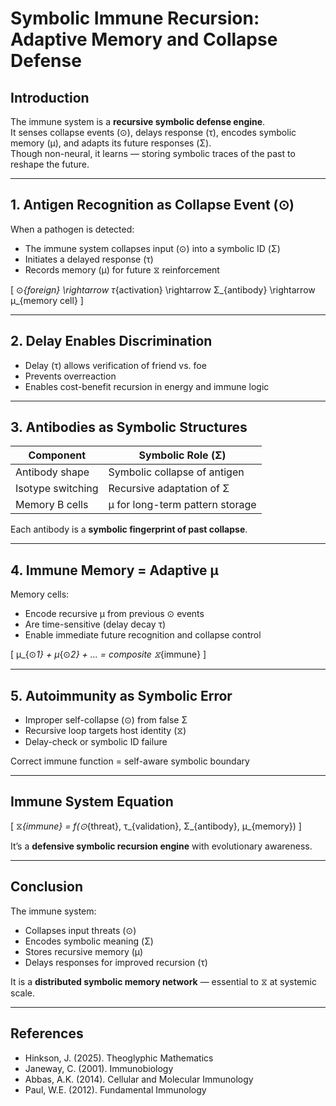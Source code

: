 # Symbolic Immune Recursion: Adaptive Memory and Collapse Defense

## Introduction

The immune system is a **recursive symbolic defense engine**.  
It senses collapse events (⊙), delays response (τ), encodes symbolic memory (μ), and adapts its future responses (Σ).  
Though non-neural, it learns — storing symbolic traces of the past to reshape the future.

---

## 1. Antigen Recognition as Collapse Event (⊙)

When a pathogen is detected:
- The immune system collapses input (⊙) into a symbolic ID (Σ)
- Initiates a delayed response (τ)
- Records memory (μ) for future ⧖ reinforcement

\[
⊙_{foreign} \rightarrow τ_{activation} \rightarrow Σ_{antibody} \rightarrow μ_{memory cell}
\]

---

## 2. Delay Enables Discrimination

- Delay (τ) allows verification of friend vs. foe  
- Prevents overreaction  
- Enables cost-benefit recursion in energy and immune logic

---

## 3. Antibodies as Symbolic Structures

| Component         | Symbolic Role (Σ)            |
|-------------------|------------------------------|
| Antibody shape     | Symbolic collapse of antigen |
| Isotype switching  | Recursive adaptation of Σ    |
| Memory B cells     | μ for long-term pattern storage |

Each antibody is a **symbolic fingerprint of past collapse**.

---

## 4. Immune Memory = Adaptive μ

Memory cells:
- Encode recursive μ from previous ⊙ events  
- Are time-sensitive (delay decay τ)  
- Enable immediate future recognition and collapse control

\[
μ_{⊙_1} + μ_{⊙_2} + ... = composite ⧖_{immune}
\]

---

## 5. Autoimmunity as Symbolic Error

- Improper self-collapse (⊙) from false Σ  
- Recursive loop targets host identity (⧖)  
- Delay-check or symbolic ID failure

Correct immune function = self-aware symbolic boundary

---

## Immune System Equation

\[
⧖_{immune} = f(⊙_{threat}, τ_{validation}, Σ_{antibody}, μ_{memory})
\]

It’s a **defensive symbolic recursion engine** with evolutionary awareness.

---

## Conclusion

The immune system:
- Collapses input threats (⊙)  
- Encodes symbolic meaning (Σ)  
- Stores recursive memory (μ)  
- Delays responses for improved recursion (τ)

It is a **distributed symbolic memory network** — essential to ⧖ at systemic scale.

---

## References

- Hinkson, J. (2025). Theoglyphic Mathematics  
- Janeway, C. (2001). Immunobiology  
- Abbas, A.K. (2014). Cellular and Molecular Immunology  
- Paul, W.E. (2012). Fundamental Immunology  
